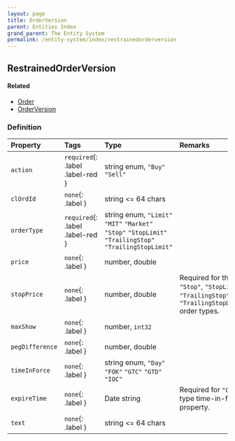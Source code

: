 ```yaml
---
layout: page
title: OrderVersion
parent: Entities Index
grand_parent: The Entity System
permalink: /entity-system/index/restrainedorderversion
---
```


## RestrainedOrderVersion

#### Related
- [Order]({{site.baseurl}}/entity-system/index/Order)
- [OrderVersion]({{site.baseurl}}/entity-system/index/OrderVersion)

### Definition

| Property | Tags | Type | Remarks
|:---------|:-----|:-----|:-------
| `action` | `required`{: .label .label-red } | string enum, `"Buy"` `"Sell"` | 
| `clOrdId` | `none`{: .label } | string <= 64 chars | 
| `orderType` | `required`{: .label .label-red } | string enum, `"Limit"` `"MIT"` `"Market"` `"Stop"` `"StopLimit"` `"TrailingStop"` `"TrailingStopLimit"` | 
| `price` | `none`{: .label } | number, double | 
| `stopPrice` | `none`{: .label } | number, double | Required for the `"Stop"`, `"StopLimit"`, `"TrailingStop"`, and `"TrailingStopLimit"` order types.
| `maxShow` | `none`{: .label } | number, `int32` | 
| `pegDifference` | `none`{: .label } | number, double | 
| `timeInForce` | `none`{: .label } | string enum, `"Day"` `"FOK"` `"GTC"` `"GTD"` `"IOC"` | 
| `expireTime` | `none`{: .label } | Date string | Required for `"GTD"` type time-in-force property.
| `text` | `none`{: .label } | string <= 64 chars | 
